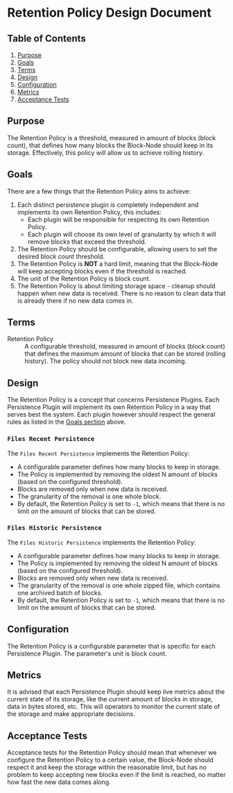 # Retention Policy Design Document

## Table of Contents

1. [Purpose](#purpose)
2. [Goals](#goals)
3. [Terms](#terms)
4. [Design](#design)
5. [Configuration](#configuration)
6. [Metrics](#metrics)
7. [Acceptance Tests](#acceptance-tests)

## Purpose

The Retention Policy is a threshold, measured in amount of blocks (block count),
that defines how many blocks the Block-Node should keep in its storage.
Effectively, this policy will allow us to achieve rolling history.

## Goals

There are a few things that the Retention Policy aims to achieve:

1. Each distinct persistence plugin is completely independent and implements its
   own Retention Policy, this includes:
   - Each plugin will be responsible for respecting its own Retention Policy.
   - Each plugin will choose its own level of granularity by which it will
     remove blocks that exceed the threshold.
2. The Retention Policy should be configurable, allowing users to set the
   desired block count threshold.
3. The Retention Policy is **NOT** a hard limit, meaning that the Block-Node
   will keep accepting blocks even if the threshold is reached.
4. The unit of the Retention Policy is block count.
5. The Retention Policy is about limiting storage space - cleanup should happen
   when new data is received. There is no reason to clean data that is already
   there if no new data comes in.

## Terms

<dl>
  <dt>Retention Policy</dt>
  <dd>A configurable threshold, measured in amount of blocks (block count) that
      defines the maximum amount of blocks that can be stored (rolling history).
      The policy should not block new data incoming.</dd>
</dl>

## Design

The Retention Policy is a concept that concerns Persistence Plugins.
Each Persistence Plugin will implement its own Retention Policy in a way that
serves best the system. Each plugin however should respect the general rules as
listed in the [Goals section](#goals) above.

### `Files Recent Persistence`

The `Files Recent Persistence` implements the Retention Policy:

- A configurable parameter defines how many blocks to keep in storage.
- The Policy is implemented by removing the oldest N amount of blocks (based on
  the configured threshold).
- Blocks are removed only when new data is received.
- The granularity of the removal is one whole block.
- By default, the Retention Policy is set to `-1`, which means that there is no
  limit on the amount of blocks that can be stored.

### `Files Historic Persistence`

The `Files Historic Persistence` implements the Retention Policy:

- A configurable parameter defines how many blocks to keep in storage.
- The Policy is implemented by removing the oldest N amount of blocks (based on
  the configured threshold).
- Blocks are removed only when new data is received.
- The granularity of the removal is one whole zipped file, which contains one
  archived batch of blocks.
- By default, the Retention Policy is set to `-1`, which means that there is no
  limit on the amount of blocks that can be stored.

## Configuration

The Retention Policy is a configurable parameter that is specific for each
Persistence Plugin. The parameter's unit is block count.

## Metrics

It is advised that each Persistence Plugin should keep live metrics about the
current state of its storage, like the current amount of blocks in storage,
data in bytes stored, etc. This will operators to monitor the current state of
the storage and make appropriate decisions.

## Acceptance Tests

Acceptance tests for the Retention Policy should mean that whenever we configure
the Retention Policy to a certain value, the Block-Node should respect it and
keep the storage within the reasonable limit, but has no problem to keep
accepting new blocks even if the limit is reached, no matter how fast the new
data comes along.
